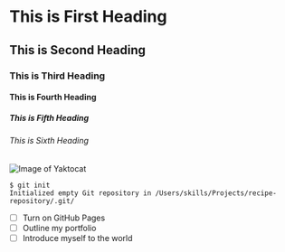 # This is First Heading
## This is Second Heading
### This is Third Heading
#### This is Fourth Heading
##### This is Fifth Heading
###### This is Sixth Heading

![Image of Yaktocat](https://octodex.github.com/images/yaktocat.png)

```
$ git init
Initialized empty Git repository in /Users/skills/Projects/recipe-repository/.git/
```
- [ ] Turn on GitHub Pages
- [ ] Outline my portfolio
- [ ] Introduce myself to the world
